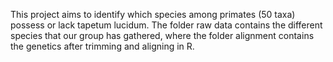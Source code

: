 This project aims to identify which species among primates (50 taxa) possess or lack tapetum lucidum. The folder raw data contains the different species that our group has gathered, where the folder alignment contains the genetics after trimming and aligning in R. 
